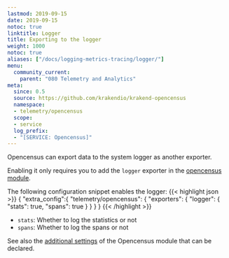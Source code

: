```yaml
---
lastmod: 2019-09-15
date: 2019-09-15
notoc: true
linktitle: Logger
title: Exporting to the logger
weight: 1000
notoc: true
aliases: ["/docs/logging-metrics-tracing/logger/"]
menu:
  community_current:
    parent: "080 Telemetry and Analytics"
meta:
  since: 0.5
  source: https://github.com/krakendio/krakend-opencensus
  namespace:
  - telemetry/opencensus
  scope:
  - service
  log_prefix:
  - "[SERVICE: Opencensus]"
---
```

Opencensus can export data to the system logger as another exporter.

Enabling it only requires you to add the `logger` exporter in the [opencensus module](/docs/telemetry/opencensus/).

The following configuration snippet enables the logger:
{{< highlight json >}}
{
  "extra_config":{
    "telemetry/opencensus": {
        "exporters": {
          "logger": {
              "stats": true,
              "spans": true
          }
        }
    }
}
{{< /highlight >}}

- `stats`: Whether to log the statistics or not
- `spans`: Whether to log the spans or not


See also the [additional settings](/docs/telemetry/opencensus/) of the Opencensus module that can be declared.

